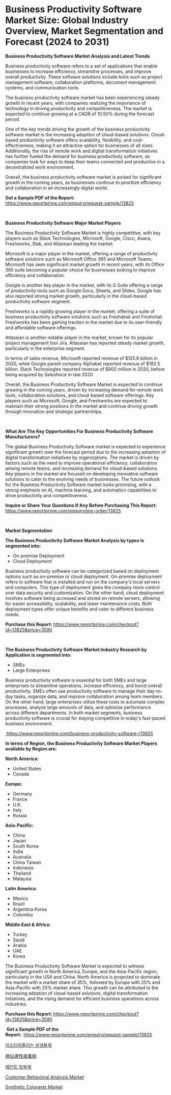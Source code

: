 <p><h1>Business Productivity Software Market Size: Global Industry Overview, Market Segmentation and Forecast (2024 to 2031)</h1></p><p><strong>Business Productivity Software Market Analysis and Latest Trends</strong></p>
<p><p>Business productivity software refers to a set of applications that enable businesses to increase efficiency, streamline processes, and improve overall productivity. These software solutions include tools such as project management software, collaboration platforms, document management systems, and communication tools.</p><p>The business productivity software market has been experiencing steady growth in recent years, with companies realizing the importance of technology in driving productivity and competitiveness. The market is expected to continue growing at a CAGR of 10.50% during the forecast period.</p><p>One of the key trends driving the growth of the business productivity software market is the increasing adoption of cloud-based solutions. Cloud-based productivity software offers scalability, flexibility, and cost-effectiveness, making it an attractive option for businesses of all sizes. Additionally, the rise of remote work and digital transformation initiatives has further fueled the demand for business productivity software, as companies look for ways to keep their teams connected and productive in a decentralized work environment.</p><p>Overall, the business productivity software market is poised for significant growth in the coming years, as businesses continue to prioritize efficiency and collaboration in an increasingly digital world.</p></p>
<p><strong>Get a Sample PDF of the Report:&nbsp;</strong> <a href="https://www.reportprime.com/enquiry/request-sample/13825">https://www.reportprime.com/enquiry/request-sample/13825</a></p>
<p>&nbsp;</p>
<p><strong>Business Productivity Software Major Market Players</strong></p>
<p><p>The Business Productivity Software Market is highly competitive, with key players such as Slack Technologies, Microsoft, Google, Cisco, Asana, Freshworks, Slab, and Atlassian leading the market. </p><p>Microsoft is a major player in the market, offering a range of productivity software solutions such as Microsoft Office 365 and Microsoft Teams. Microsoft has seen significant market growth in recent years, with its Office 365 suite becoming a popular choice for businesses looking to improve efficiency and collaboration.</p><p>Google is another key player in the market, with its G Suite offering a range of productivity tools such as Google Docs, Sheets, and Slides. Google has also reported strong market growth, particularly in the cloud-based productivity software segment.</p><p>Freshworks is a rapidly growing player in the market, offering a suite of business productivity software solutions such as Freshdesk and Freshchat. Freshworks has been gaining traction in the market due to its user-friendly and affordable software offerings.</p><p>Atlassian is another notable player in the market, known for its popular project management tool Jira. Atlassian has reported steady market growth, particularly in the enterprise segment.</p><p>In terms of sales revenue, Microsoft reported revenue of $125.8 billion in 2020, while Google parent company Alphabet reported revenue of $182.5 billion. Slack Technologies reported revenue of $902 million in 2020, before being acquired by Salesforce in late 2020.</p><p>Overall, the Business Productivity Software Market is expected to continue growing in the coming years, driven by increasing demand for remote work tools, collaboration solutions, and cloud-based software offerings. Key players such as Microsoft, Google, and Freshworks are expected to maintain their strong positions in the market and continue driving growth through innovation and strategic partnerships.</p></p>
<p>&nbsp;</p>
<p><strong>What Are The Key Opportunities For Business Productivity Software Manufacturers?</strong></p>
<p><p>The global Business Productivity Software market is expected to experience significant growth over the forecast period due to the increasing adoption of digital transformation initiatives by organizations. The market is driven by factors such as the need to improve operational efficiency, collaboration among remote teams, and increasing demand for cloud-based solutions. Key players in the market are focused on developing innovative software solutions to cater to the evolving needs of businesses. The future outlook for the Business Productivity Software market looks promising, with a strong emphasis on AI, machine learning, and automation capabilities to drive productivity and competitiveness.</p></p>
<p><strong>Inquire or Share Your Questions If Any Before Purchasing This Report:</strong> <a href="https://www.reportprime.com/enquiry/pre-order/13825">https://www.reportprime.com/enquiry/pre-order/13825</a></p>
<p>&nbsp;</p>
<p><strong>Market Segmentation</strong></p>
<p><strong>The Business Productivity Software Market Analysis by types is segmented into:</strong></p>
<p><ul><li>On-premise Deployment</li><li>Cloud Deployment</li></ul></p>
<p><p>Business productivity software can be categorized based on deployment options such as on-premise or cloud deployment. On-premise deployment refers to software that is installed and run on the company's local servers and computers. This type of deployment gives the company more control over data security and customization. On the other hand, cloud deployment involves software being accessed and stored on remote servers, allowing for easier accessibility, scalability, and lower maintenance costs. Both deployment types offer unique benefits and cater to different business needs.</p></p>
<p><strong>Purchase this Report:&nbsp;</strong><a href="https://www.reportprime.com/checkout?id=13825&price=3590">https://www.reportprime.com/checkout?id=13825&price=3590</a></p>
<p>&nbsp;</p>
<p><strong>The Business Productivity Software Market Industry Research by Application is segmented into:</strong></p>
<p><ul><li>SMEs</li><li>Large Enterprises</li></ul></p>
<p><p>Business productivity software is essential for both SMEs and large enterprises to streamline operations, increase efficiency, and boost overall productivity. SMEs often use productivity software to manage their day-to-day tasks, organize data, and improve collaboration among team members. On the other hand, large enterprises utilize these tools to automate complex processes, analyze large amounts of data, and optimize performance across different departments. In both market segments, business productivity software is crucial for staying competitive in today's fast-paced business environment.</p></p>
<p><a href="https://www.reportprime.com/business-productivity-software-r13825">&nbsp;https://www.reportprime.com/business-productivity-software-r13825</a></p>
<p><strong>In terms of Region, the Business Productivity Software Market Players available by Region are:</strong></p>
<p>
    <p> <strong> North America: </strong>
        <ul>
            <li>United States</li>
            <li>Canada</li>
        </ul>
        </p> 
    <p> <strong> Europe: </strong>
        <ul>
            <li>Germany</li>
            <li>France</li>
            <li>U.K.</li>
            <li>Italy</li>
            <li>Russia</li>
        </ul>
        </p> 
    <p> <strong> Asia-Pacific: </strong>
        <ul>
            <li>China</li>
            <li>Japan</li>
            <li>South Korea</li>
            <li>India</li>
            <li>Australia</li>
            <li>China Taiwan</li>
            <li>Indonesia</li>
            <li>Thailand</li>
            <li>Malaysia</li>
        </ul>
        </p> 
    <p> <strong> Latin America: </strong>
        <ul>
            <li>Mexico</li>
            <li>Brazil</li>
            <li>Argentina Korea</li>
            <li>Colombia</li>
        </ul>
        </p> 
    <p> <strong> Middle East & Africa: </strong>
        <ul>
            <li>Turkey</li>
            <li>Saudi</li>
            <li>Arabia</li>
            <li>UAE</li>
            <li>Korea</li>
        </ul>
    </p>
    </p>
<p><p>The Business Productivity Software Market is expected to witness significant growth in North America, Europe, and the Asia-Pacific region, particularly in the USA and China. North America is projected to dominate the market with a market share of 35%, followed by Europe with 25% and Asia-Pacific with 20% market share. This growth can be attributed to the increasing adoption of cloud-based solutions, digital transformation initiatives, and the rising demand for efficient business operations across industries.</p></p>
<p><strong>Purchase this Report: </strong><a href="https://www.reportprime.com/checkout?id=13825&price=3590">https://www.reportprime.com/checkout?id=13825&price=3590</a></p>
<p>&nbsp;<strong>Get a Sample PDF of the Report:&nbsp;&nbsp;</strong><a href="https://www.reportprime.com/enquiry/request-sample/13825">https://www.reportprime.com/enquiry/request-sample/13825</a></p>
<p><strong></strong></p>
<p><p><a href="https://github.com/bunxhcci35271755/Market-Research-Report-List-1/blob/main/632709222857.md">이소티아졸리논 살생물제</a></p><p><a href="https://github.com/hwbcz413288296/Market-Research-Report-List-1/blob/main/213657224814.md">熱伝導性接着剤</a></p><p><a href="https://github.com/fredrickeglers/Market-Research-Report-List-1/blob/main/631915522858.md">페인트 방부제</a></p><p><a href="https://github.com/derrinmiltonellis35gcl/Market-Research-Report-List-2/blob/main/customer-behavioral-analysis-market.md">Customer Behavioral Analysis Market</a></p><p><a href="https://issuu.com/reportprime-2/docs/synthetic-colorants-market-size-2030.pptx">Synthetic Colorants Market</a></p></p>